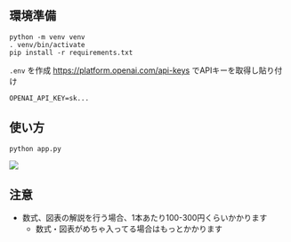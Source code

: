 ## 環境準備

```
python -m venv venv
. venv/bin/activate
pip install -r requirements.txt
```

`.env` を作成
https://platform.openai.com/api-keys でAPIキーを取得し貼り付け

```
OPENAI_API_KEY=sk...
```

## 使い方

```
python app.py
```

![](https://github.com/nyosegawa/paper-reader-ochiai-method/assets/116951203/e9b4c7d1-bc97-4b89-a841-163eddad1f80)

## 注意

- 数式、図表の解説を行う場合、1本あたり100-300円くらいかかります
    - 数式・図表がめちゃ入ってる場合はもっとかかります
